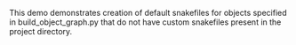 This demo demonstrates creation of default snakefiles for objects specified in build_object_graph.py that do not have custom snakefiles present in the project directory.
